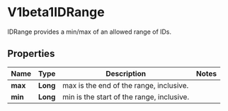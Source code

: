 

# V1beta1IDRange

IDRange provides a min/max of an allowed range of IDs.
## Properties

Name | Type | Description | Notes
------------ | ------------- | ------------- | -------------
**max** | **Long** | max is the end of the range, inclusive. | 
**min** | **Long** | min is the start of the range, inclusive. | 



